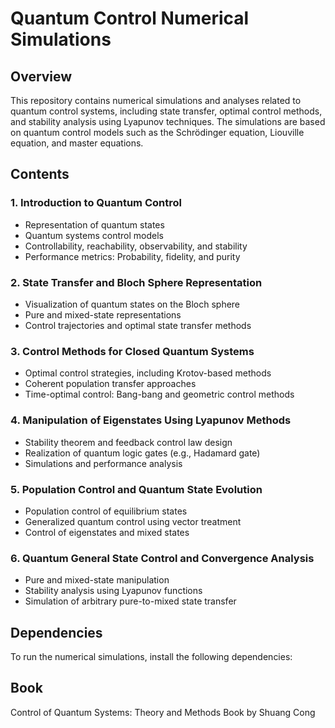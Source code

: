 # Quantum Control Numerical Simulations

## Overview  
This repository contains numerical simulations and analyses related to quantum control systems, including state transfer, optimal control methods, and stability analysis using Lyapunov techniques. The simulations are based on quantum control models such as the Schrödinger equation, Liouville equation, and master equations.

## Contents  

### 1. Introduction to Quantum Control  
- Representation of quantum states  
- Quantum systems control models  
- Controllability, reachability, observability, and stability  
- Performance metrics: Probability, fidelity, and purity  

### 2. State Transfer and Bloch Sphere Representation  
- Visualization of quantum states on the Bloch sphere  
- Pure and mixed-state representations  
- Control trajectories and optimal state transfer methods  

### 3. Control Methods for Closed Quantum Systems  
- Optimal control strategies, including Krotov-based methods  
- Coherent population transfer approaches  
- Time-optimal control: Bang-bang and geometric control methods  

### 4. Manipulation of Eigenstates Using Lyapunov Methods  
- Stability theorem and feedback control law design  
- Realization of quantum logic gates (e.g., Hadamard gate)  
- Simulations and performance analysis  

### 5. Population Control and Quantum State Evolution  
- Population control of equilibrium states  
- Generalized quantum control using vector treatment  
- Control of eigenstates and mixed states  

### 6. Quantum General State Control and Convergence Analysis  
- Pure and mixed-state manipulation  
- Stability analysis using Lyapunov functions  
- Simulation of arbitrary pure-to-mixed state transfer  

## Dependencies  
To run the numerical simulations, install the following dependencies:  
## Book 
Control of Quantum Systems: Theory and Methods Book by Shuang Cong

